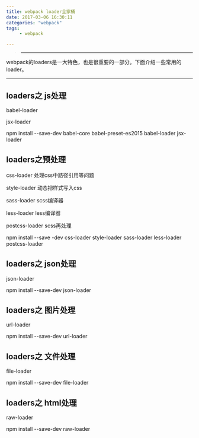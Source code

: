 ```yaml
---
title: webpack loader全家桶
date: 2017-03-06 16:30:11
categories: "webpack"
tags:
     - webpack

---
```


> ***


webpack的loaders是一大特色，也是很重要的一部分。下面介绍一些常用的loader。

 ***


  <!-- more -->


## loaders之 js处理


babel-loader

jsx-loader


npm install --save-dev babel-core babel-preset-es2015 babel-loader jsx-loader


## loaders之预处理


css-loader 处理css中路径引用等问题

style-loader 动态把样式写入css

sass-loader scss编译器

less-loader less编译器

postcss-loader scss再处理


npm install --save -dev css-loader style-loader sass-loader less-loader postcss-loader


## loaders之 json处理


json-loader


npm install --save-dev json-loader


## loaders之 图片处理


url-loader


npm install --save-dev url-loader


## loaders之 文件处理


file-loader


npm install --save-dev file-loader


## loaders之 html处理


raw-loader


npm install --save-dev raw-loader


